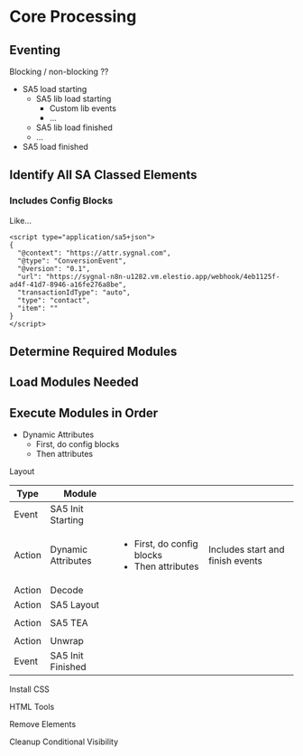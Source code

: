 # Core Processing





## Eventing&#x20;

Blocking / non-blocking ??&#x20;

* SA5 load starting
  * SA5 lib load starting
    * Custom lib events&#x20;
    * ...&#x20;
  * SA5 lib load finished&#x20;
  * ...&#x20;
* SA5 load finished&#x20;





## Identify All SA Classed Elements



### Includes Config Blocks

Like...

```
<script type="application/sa5+json"> 
{
  "@context": "https://attr.sygnal.com",
  "@type": "ConversionEvent",
  "@version": "0.1",
  "url": "https://sygnal-n8n-u1282.vm.elestio.app/webhook/4eb1125f-ad4f-41d7-8946-a16fe276a8be", 
  "transactionIdType": "auto",
  "type": "contact",
  "item": ""  
}
</script>
```



## Determine Required Modules



## Load Modules Needed&#x20;



## Execute Modules in Order

* Dynamic Attributes&#x20;
  * First, do config blocks
  * Then attributes&#x20;



Layout  &#x20;



| Type    | Module             |                                                                    |                                  |
| ------- | ------------------ | ------------------------------------------------------------------ | -------------------------------- |
| Event   | SA5 Init Starting  |                                                                    |                                  |
| Action  | Dynamic Attributes | <ul><li>First, do config blocks </li><li>Then attributes</li></ul> | Includes start and finish events |
| Action  | Decode             |                                                                    |                                  |
| Action  | SA5 Layout         |                                                                    |                                  |
|         |                    |                                                                    |                                  |
| Action  | SA5 TEA            |                                                                    |                                  |
|         |                    |                                                                    |                                  |
| Action  | Unwrap             |                                                                    |                                  |
| Event   | SA5 Init Finished  |                                                                    |                                  |









Install CSS

HTML Tools

Remove Elements

Cleanup Conditional Visibility

















